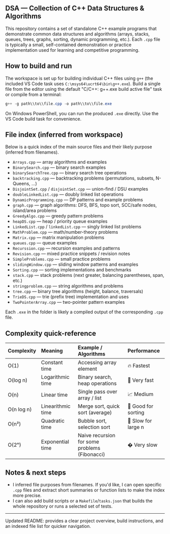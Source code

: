 ## DSA — Collection of C++ Data Structures & Algorithms

This repository contains a set of standalone C++ example programs that demonstrate common data structures and algorithms (arrays, stacks, queues, trees, graphs, sorting, dynamic programming, etc.). Each `.cpp` file is typically a small, self-contained demonstration or practice implementation used for learning and competitive programming.

## How to build and run

The workspace is set up for building individual C++ files using `g++` (the included VS Code task uses `C:\msys64\ucrt64\bin\g++.exe`). Build a single file from the editor using the default "C/C++: g++.exe build active file" task or compile from a terminal:

```powershell
g++ -g path\\to\\file.cpp -o path\\to\\file.exe
```

On Windows PowerShell, you can run the produced `.exe` directly. Use the VS Code build task for convenience.

## File index (inferred from workspace)

Below is a quick index of the main source files and their likely purpose (inferred from filenames).

- `Arrays.cpp` — array algorithms and examples
- `BinarySearch.cpp` — binary search examples
- `binarySearchTree.cpp` — binary search tree operations
- `backtracking.cpp` — backtracking problems (permutations, subsets, N-Queens, ...)
- `DisjointSet.cpp` / `disjointSet.cpp` — union-find / DSU examples
- `doubleLinkedList.cpp` — doubly linked list operations
- `DynamicProgramming.cpp` — DP patterns and example problems
- `graph.cpp` — graph algorithms: DFS, BFS, topo sort, SCC/safe nodes, island/area problems
- `GreedyAlgo.cpp` — greedy pattern problems
- `heapDS.cpp` — heap / priority queue examples
- `LinkedList.cpp` / `linkedList.cpp` — singly linked list problems
- `MathProblem.cpp` — math/number-theory problems
- `Matrix.cpp` — matrix manipulation problems
- `queues.cpp` — queue examples
- `Recurssion.cpp` — recursion examples and patterns
- `Revision.cpp` — mixed practice snippets / revision notes
- `SimpleProblems.cpp` — small practice problems
- `slidingWindow.cpp` — sliding window patterns and examples
- `Sorting.cpp` — sorting implementations and benchmarks
- `stack.cpp` — stack problems (next greater, balancing parentheses, span, etc.)
- `stringproblem.cpp` — string algorithms and problems
- `tree.cpp` — binary tree algorithms (height, balance, traversals)
- `TrieDS.cpp` — trie (prefix tree) implementation and uses
- `TwoPointerArray.cpp` — two-pointer pattern examples

Each `.exe` in the folder is likely a compiled output of the corresponding `.cpp` file.

## Complexity quick-reference

Complexity | Meaning | Example / Algorithms | Performance
:---|:---|:---|:---
O(1) | Constant time | Accessing array element | 🔥 Fastest
O(log n) | Logarithmic time | Binary search, heap operations | 🚀 Very fast
O(n) | Linear time | Single pass over array / list | 📈 Medium
O(n log n) | Linearithmic time | Merge sort, quick sort (average) | 🔄 Good for sorting
O(n²) | Quadratic time | Bubble sort, selection sort | 🐌 Slow for large n
O(2ⁿ) | Exponential time | Naive recursion for some problems (Fibonacci) | � Very slow

## Notes & next steps

- I inferred file purposes from filenames. If you'd like, I can open specific `.cpp` files and extract short summaries or function lists to make the index more precise.
- I can also add build scripts or a `Makefile`/`tasks.json` that builds the whole repository or runs a selected set of tests.

---
Updated README: provides a clear project overview, build instructions, and an indexed file list for quicker navigation.